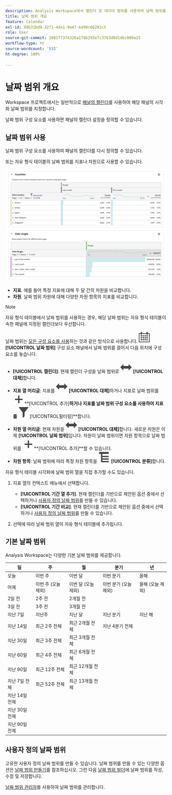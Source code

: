 ```yaml
---
description: Analysis Workspace에서 캘린더 및 데이터 범위를 사용하여 날짜 범위를 지정합니다.
title: 날짜 범위 개요
feature: Calendar
exl-id: 99b31bd9-32f1-4da1-9e47-6d90c66282c5
role: User
source-git-commit: 1891f73f4326a178b293e7c3763d0d1dbc000a25
workflow-type: ht
source-wordcount: '532'
ht-degree: 100%

---
```


# 날짜 범위 개요

Workspace 프로젝트에서는 일반적으로 [패널의 캘린더](/help/analysis-workspace/c-panels/panels.md#calendar)를 사용하여 해당 패널의 시각화 날짜 범위를 지정합니다.

날짜 범위 구성 요소를 사용하면 패널의 캘린더 설정을 정의할 수 있습니다.

<!-- Very old video, should we show it?

+++ View a video illustrating use of calendar and date ranges

>[!VIDEO](https://video.tv.adobe.com/v/24136?format=jpeg)

{{videoaa}}
+++

-->

## 날짜 범위 사용

날짜 범위 구성 요소를 사용하여 패널의 캘린더를 다시 정의할 수 있습니다.

또는 자유 형식 테이블의 날짜 범위를 지표나 차원으로 사용할 수 있습니다.

![날짜 범위 사용](/help/components/date-ranges/assets/date-ranges-usage.png)

- **지표**. 예를 들어 특정 지표에 대해 두 달 간의 차원을 비교합니다.
- **차원**. 날짜 범위 차원에 대해 다양한 차원 항목의 지표를 비교합니다.

>[!NOTE]
>
>자유 형식 테이블에서 날짜 범위를 사용하는 경우, 해당 날짜 범위는 자유 형식 테이블이 속한 패널에 지정된 캘린더보다 우선합니다.
>

날짜 범위는 [모든 구성 요소를 사용](/help/components/overview.md#analysis-workspace-components)하는 것과 같은 방식으로 사용합니다. ![캘린더](/help/assets/icons/Calendar.svg) **[!UICONTROL 날짜 범위]** 구성 요소 패널에서 날짜 범위를 끌어서 다음 위치에 구성 요소를 놓습니다.

- **[!UICONTROL 캘린더]**: 현재 캘린더 구성을 날짜 범위로 ![전환](/help/assets/icons/Switch.svg) **[!UICONTROL 대체]**&#x200B;합니다.
- **지표 열 머리글**: 지표를 ![전환](/help/assets/icons/Switch.svg) **[!UICONTROL 대체]**&#x200B;하거나 지표로 날짜 범위를 ![추가](/help/assets/icons/Add.svg)**[!UICONTROL 추가&#x200B;]**하거나 지표를 날짜 범위 구성 요소를 사용하여 지표를 ![필터](/help/assets/icons/Filter.svg)**[!UICONTROL &#x200B;필터링&#x200B;]**합니다.
- **차원 열 머리글**: 현재 차원을 ![전환](/help/assets/icons/Switch.svg) **[!UICONTROL 대체]**&#x200B;합니다. 새로운 차원은 이제 **[!UICONTROL 날짜 범위]**&#x200B;입니다. 차원이 날짜 범위이면 차원 항목으로 날짜 범위를 ![추가](/help/assets/icons/Add.svg)**[!UICONTROL 추가&#x200B;]**할 수 있습니다.
- **차원 항목**: 날짜 범위에 따라 특정 차원 항목을 ![분류](/help/assets/icons/Breakdown.svg) **[!UICONTROL 분류]**&#x200B;합니다.

자유 형식 테이블 시각화에 날짜 범위 열을 직접 추가할 수도 있습니다.

1. 지표 열의 컨텍스트 메뉴에서 선택합니다.

   - **[!UICONTROL 기간 열 추가]**. 현재 캘린더를 기반으로 제안된 옵션 중에서 선택하거나 [사용자 정의 날짜 범위](#custom-date-ranges)를 만들 수 있습니다.
   - **[!UICONTROL 기간 비교]**. 현재 캘린더를 기반으로 제안된 옵션 중에서 선택하거나 [사용자 정의 날짜 범위](#custom-date-ranges)를 만들 수 있습니다.

1. 선택에 따라 날짜 범위 열이 자유 형식 테이블에 추가됩니다.

## 기본 날짜 범위

Analysis Workspace는 다양한 기본 날짜 범위를 제공합니다.


| 일 | 주 | 월 | 분기 | 년 |
|---|---|---|---|---|
| 오늘 | 이번 주 | 이번 달 | 이번 분기 | 올해 |
| 어제 | 이번 주 (오늘 제외) | 이번 달 (오늘 제외) | 이번 분기 (오늘 제외) | 올해 (오늘 제외) |
| 2일 전 | 2주 전 | 2개월 전 |   |  |
| 3일 전 | 3주 전 | 3개월 전 |  | |
| 지난 7일 | 지난주 | 지난 달 | 지난 분기 | 지난 해 |
| 지난 14일 | 최근 2주 전체 | 최근 2개월 전체 | 지난 4분기 전체 | |
| 지난 30일 | 최근 3주 전체 | 최근 3개월 전체 | | |
| 지난 60일 | 최근 4주 전체 | 최근 6개월 전체 | | |
| 지난 90일 | 최근 12주 전체 | 최근 12개월 전체 | | |
| 지난 7일 전체 | 최근 52주 전체 | 최근 13개월 전체 | | |
| 지난 14일 전체 | | | | |
| 지난 30일 전체 | | | | |
| 지난 90일 전체 | | | | |

<table style="table-layout:fixed">

## 사용자 정의 날짜 범위

고유한 사용자 정의 날짜 범위를 만들 수 있습니다. 날짜 범위를 만들 수 있는 다양한 옵션은 [날짜 범위 만들기](/help/components/date-ranges/create.md)를 참조하십시오. 그런 다음 [날짜 범위 빌더](create.md#date-range-builder)에 날짜 범위를 작성, 수정 및 저장합니다.

[날짜 범위 관리자](manage.md)를 사용하여 날짜 범위를 관리합니다.
